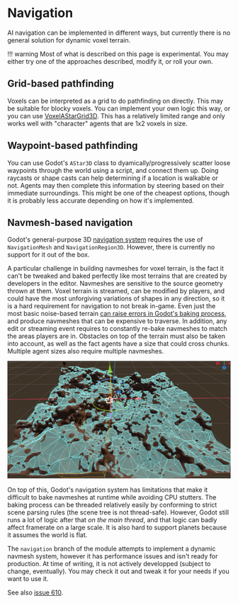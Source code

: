 Navigation
=============

AI navigation can be implemented in different ways, but currently there is no general solution for dynamic voxel terrain.

!!! warning
    Most of what is described on this page is experimental. You may either try one of the approaches described, modify it, or roll your own.


Grid-based pathfinding
-------------------------

Voxels can be interpreted as a grid to do pathfinding on directly. This may be suitable for blocky voxels.
You can implement your own logic this way, or you can use [VoxelAStarGrid3D](api/VoxelAStarGrid3D.md). This has a relatively limited range and only works well with "character" agents that are 1x2 voxels in size.


Waypoint-based pathfinding
----------------------------

You can use Godot's `AStar3D` class to dyamically/progressively scatter loose waypoints through the world using a script, and connect them up. Doing raycasts or shape casts can help determining if a location is walkable or not. Agents may then complete this information by steering based on their immediate surroundings.
This might be one of the cheapest options, though it is probably less accurate depending on how it's implemented.


Navmesh-based navigation
----------------------------

Godot's general-purpose 3D [navigation system](https://docs.godotengine.org/en/stable/tutorials/navigation/navigation_introduction_3d.html) requires the use of `NavigationMesh` and `NavigationRegion3D`. However, there is currently no support for it out of the box.

A particular challenge in building navmeshes for voxel terrain, is the fact it can't be tweaked and baked perfectly like most terrains that are created by developers in the editor. Navmeshes are sensitive to the source geometry thrown at them. Voxel terrain is streamed, can be modified by players, and could have the most unforgiving variations of shapes in any direction, so it is a hard requirement for navigation to not break in-game. Even just the most basic noise-based terrain [can raise errors in Godot's baking process](https://github.com/godotengine/godot/issues/85548#issuecomment-2021774612), and produce navmeshes that can be expensive to traverse. In addition, any edit or streaming event requires to constantly re-bake navmeshes to match the areas players are in. Obstacles on top of the terrain must also be taken into account, as well as the fact agents have a size that could cross chunks. Multiple agent sizes also require multiple navmeshes.

![Screenshot of blobby smooth voxel terrain on top of which a complex navmesh has been generated](images/navmesh_bumpy_noise_terrain.webp)

On top of this, Godot's navigation system has limitations that make it difficult to bake navmeshes at runtime while avoiding CPU stutters. The baking process can be threaded relatively easily by conforming to strict scene parsing rules (the scene tree is not thread-safe). However, Godot still runs a lot of logic after that *on the main thread*, and that logic can badly affect framerate on a large scale.
It is also hard to support planets because it assumes the world is flat.

The `navigation` branch of the module attempts to implement a dynamic navmesh system, however it has performance issues and isn't ready for production.
At time of writing, it is not actively developped (subject to change, eventually). You may check it out and tweak it for your needs if you want to use it.

See also [issue 610](https://github.com/Zylann/godot_voxel/issues/610).
